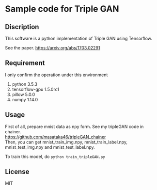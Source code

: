 # Sample code for Triple GAN

## Discription
This software is a python implementation of Triple GAN using Tensorflow.  

See the paper.
https://arxiv.org/abs/1703.02291

## Requirement
I only confirm the operation under this environment
1.  python 3.5.3
2.  tensorflow-gpu 1.5.0rc1
3.  pillow 5.0.0
4.  numpy 1.14.0

## Usage
First of all, prepare mnist data as npy form.  See my tripleGAN code in chainer.  
https://github.com/masataka46/tripleGAN_chainer  
Then, you can get mnist_train_img.npy, mnist_train_label.npy, mnist_test_img.npy and mnist_test_label.npy.  

To train this model, do `python train_tripleGAN.py`

## License
MIT 
